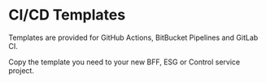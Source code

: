 # CI/CD Templates

Templates are provided for GitHub Actions, BitBucket Pipelines and GitLab CI.

Copy the template you need to your new BFF, ESG or Control service project.

